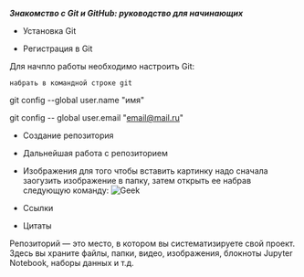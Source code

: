 _**_Знакомство с Git и GitHub: руководство для начинающих_**_



* Установка Git


* Регистрация в Git

Для начпло работы необходимо настроить Git:

    набрать в командной строке git 

git config --global user.name "имя"

git config -- global user.email "email@mail.ru"









* Создание репозитория

* Дальнейшая работа с репозиторием

* Изображения
для того чтобы вставить картинку надо сначала заогузить изображение в папку, затем открыть ее набрав следующую команду:
![Geek](OIP.jpeg)

* Ссылки

* Цитаты

Репозиторий — это место, в котором вы систематизируете свой проект. Здесь вы храните файлы, папки, видео, изображения, блокноты Jupyter Notebook, наборы данных и т.д. 